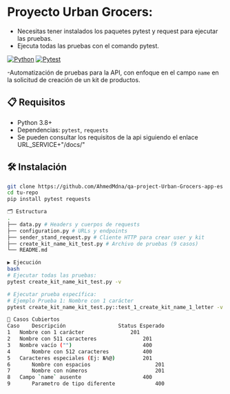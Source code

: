 # Proyecto Urban Grocers: 

- Necesitas tener instalados los paquetes pytest y request para ejecutar las pruebas.
- Ejecuta todas las pruebas con el comando pytest.


[![Python](https://img.shields.io/badge/Python-3.8%2B-blue)](https://www.python.org/)
[![Pytest](https://img.shields.io/badge/Pytest-Testing%20Framework-green)](https://docs.pytest.org/)

-Automatización de pruebas para la API, con enfoque en el campo `name` en la solicitud de creación de un kit de productos.

## 📋 Requisitos
- Python 3.8+
- Dependencias: `pytest`, `requests`
- Se pueden consultar los requisitos de la api siguiendo el enlace URL_SERVICE+"/docs/"

## 🛠 Instalación
```bash
git clone https://github.com/AhmedMdna/qa-project-Urban-Grocers-app-es
cd tu-repo
pip install pytest requests

🗂 Estructura
.
├── data.py # Headers y cuerpos de requests
├── configuration.py # URLs y endpoints
├── sender_stand_request.py # Cliente HTTP para crear user y kit
├── create_kit_name_kit_test.py # Archivo de pruebas (9 casos)
└── README.md

▶ Ejecución
bash
# Ejecutar todas las pruebas:
pytest create_kit_name_kit_test.py -v

# Ejecutar prueba específica:
# Ejemplo Prueba 1: Nombre con 1 carácter
pytest create_kit_name_kit_test.py::test_1_create_kit_name_1_letter -v

🧪 Casos Cubiertos
Caso	Descripción	                Status Esperado
1	Nombre con 1 carácter   	        201
2	Nombre con 511 caracteres   	        201
3	Nombre vacío ("")                       400
4       Nombre con 512 caracteres	        400
5	Caracteres especiales (Ej: №%@)	        201
6       Nombre con espacios                     201
7       Nombre con números                      201
8	Campo `name` ausente	                400
9       Parametro de tipo diferente             400
